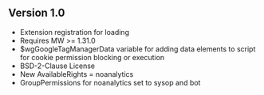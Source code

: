 ## Version 1.0
* Extension registration for loading
* Requires MW >= 1.31.0
* $wgGoogleTagManagerData variable for adding data elements to script for cookie permission blocking or execution
* BSD-2-Clause License
* New AvailableRights = noanalytics
* GroupPermissions for noanalytics set to sysop and bot